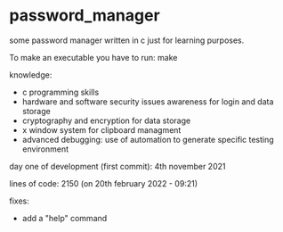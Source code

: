 # password_manager
some password manager written in c just for learning purposes.

To make an executable you have to run: make

knowledge:
 - c programming skills
 - hardware and software security issues awareness for login and data storage
 - cryptography and encryption for data storage
 - x window system for clipboard managment
 - advanced debugging: use of automation to generate specific testing environment 

day one of development (first commit): 4th november 2021

lines of code: 2150 (on 20th february 2022 - 09:21)

fixes:
 - add a "help" command